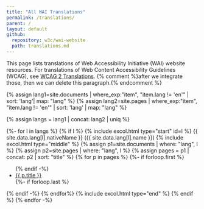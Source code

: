 ```yaml
---
title: "All WAI Translations"
permalink: /translations/
parent: /
layout: default
github:
  repository: w3c/wai-website
  path: translations.md
---
```


This page lists translations of Web Accessibility Initiative (WAI) website resources. For translations of Web Content Accessibility Guidelines (WCAG), see [WCAG 2 Translations](https://www.w3.org/WAI/standards-guidelines/wcag/translations/). {% comment %}after we integrate those, then we can delete this paragraph.{% endcomment %}

{% assign lang1=site.documents | where_exp:"item", "item.lang != 'en'" | sort: 'lang'| map: "lang" %}
{% assign lang2=site.pages | where_exp:"item", "item.lang != 'en'" | sort: 'lang' | map: "lang" %}

{% assign langs = lang1 | concat: lang2 | uniq %}

{%- for l in langs %}
{% if l %}
{% include excol.html type="start" id=l %}
<span lang="{{l}}" bidi="auto">{{ site.data.lang[l].nativeName }}</span> ({{ site.data.lang[l].name }})
{% include excol.html type="middle" %}
  {% assign p1=site.documents | where: "lang", l %}
  {% assign p2=site.pages | where: "lang", l %}
  {% assign pages = p1 | concat: p2 | sort: "title" %}
  {% for p in pages %}
    {%- if forloop.first %}<ul lang="{{l}}">{% endif -%}
      <li><a href="{{ p.url | relative_url }}">{{ p.title }}</a></li>
    {%- if forloop.last  %}</ul>{% endif -%}
  {% endfor%}
{% include excol.html type="end" %}
{% endif %}
{% endfor -%}
